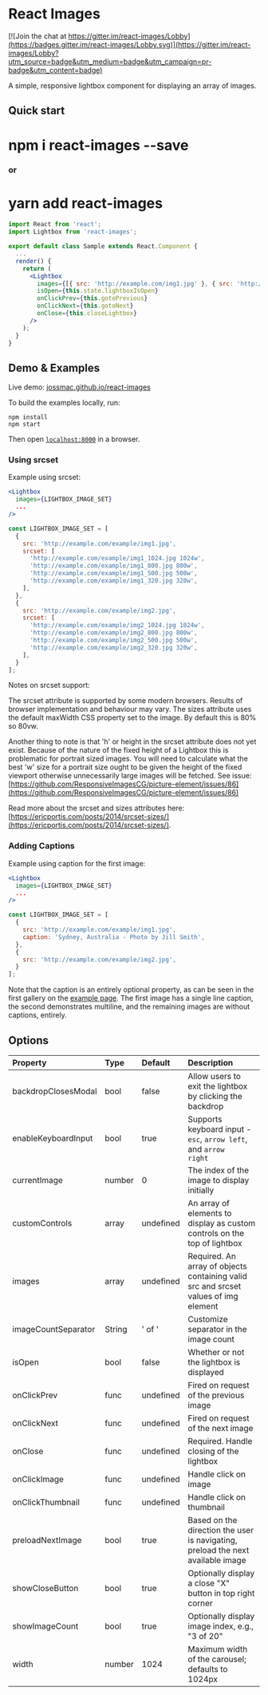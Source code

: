 # React Images

[![Join the chat at https://gitter.im/react-images/Lobby](https://badges.gitter.im/react-images/Lobby.svg)](https://gitter.im/react-images/Lobby?utm_source=badge&utm_medium=badge&utm_campaign=pr-badge&utm_content=badge)

A simple, responsive lightbox component for displaying an array of images.


## Quick start

# npm i react-images --save 

### or 

# yarn add react-images

```jsx
import React from 'react';
import Lightbox from 'react-images';

export default class Sample extends React.Component {
  ...
  render() {
    return (
      <Lightbox
        images={[{ src: 'http://example.com/img1.jpg' }, { src: 'http://example.com/img2.jpg' }]}
        isOpen={this.state.lightboxIsOpen}
        onClickPrev={this.gotoPrevious}
        onClickNext={this.gotoNext}
        onClose={this.closeLightbox}
      />
    );
  }
}
```


## Demo & Examples

Live demo: [jossmac.github.io/react-images](http://jossmac.github.io/react-images/)

To build the examples locally, run:

```
npm install
npm start
```

Then open [`localhost:8000`](http://localhost:8000) in a browser.

### Using srcset

Example using srcset:
```jsx
<Lightbox
  images={LIGHTBOX_IMAGE_SET}
  ...
/>

const LIGHTBOX_IMAGE_SET = [
  {
    src: 'http://example.com/example/img1.jpg',
    srcset: [
      'http://example.com/example/img1_1024.jpg 1024w',
      'http://example.com/example/img1_800.jpg 800w',
      'http://example.com/example/img1_500.jpg 500w',
      'http://example.com/example/img1_320.jpg 320w',
    ],
  },
  {
    src: 'http://example.com/example/img2.jpg',
    srcset: [
      'http://example.com/example/img2_1024.jpg 1024w',
      'http://example.com/example/img2_800.jpg 800w',
      'http://example.com/example/img2_500.jpg 500w',
      'http://example.com/example/img2_320.jpg 320w',
    ],
  }
];

```

Notes on srcset support:

The srcset attribute is supported by some modern browsers.  Results of browser implementation and behaviour may vary. The sizes attribute uses the default maxWidth CSS property set to the image.  By default this is 80% so 80vw.

Another thing to note is that 'h' or height in the srcset attribute does not yet exist. Because of the nature of the fixed height of a Lightbox this is problematic for portrait sized images.  You will need to calculate what the best 'w' size for a portrait size ought to be given the height of the fixed viewport otherwise unnecessarily large images will be fetched. See issue: [https://github.com/ResponsiveImagesCG/picture-element/issues/86](https://github.com/ResponsiveImagesCG/picture-element/issues/86)

Read more about the srcset and sizes attributes here: [https://ericportis.com/posts/2014/srcset-sizes/](https://ericportis.com/posts/2014/srcset-sizes/).

### Adding Captions

Example using caption for the first image:

```jsx
<Lightbox
  images={LIGHTBOX_IMAGE_SET}
  ...
/>

const LIGHTBOX_IMAGE_SET = [
  {
    src: 'http://example.com/example/img1.jpg',
    caption: 'Sydney, Australia - Photo by Jill Smith',
  },
  {
    src: 'http://example.com/example/img2.jpg',
  }
];

```

Note that the caption is an entirely optional property, as can be seen in the first gallery on the [example page](http://jossmac.github.io/react-images/). The first image has a single line caption, the second demonstrates multiline, and the remaining images are without captions, entirely.

## Options

Property	|	Type		|	Default		|	Description
:-----------------------|:--------------|:--------------|:--------------------------------
backdropClosesModal	|	bool	|	false	|	Allow users to exit the lightbox by clicking the backdrop
enableKeyboardInput | bool  | true  | Supports keyboard input - <code>esc</code>, <code>arrow left</code>, and <code>arrow right</code>
currentImage  | number  | 0 | The index of the image to display initially
customControls | array | undefined | An array of elements to display as custom controls on the top of lightbox
images  | array | undefined | Required. An array of objects containing valid src and srcset values of img element
imageCountSeparator  | String  | ' of ' | Customize separator in the image count
isOpen  | bool  | false | Whether or not the lightbox is displayed
onClickPrev | func | undefined | Fired on request of the previous image
onClickNext | func | undefined | Fired on request of the next image
onClose | func | undefined | Required. Handle closing of the lightbox
onClickImage | func | undefined | Handle click on image
onClickThumbnail | func | undefined | Handle click on thumbnail
preloadNextImage | bool | true | Based on the direction the user is navigating, preload the next available image
showCloseButton | bool  | true | Optionally display a close "X" button in top right corner
showImageCount | bool  | true | Optionally display image index, e.g., "3 of 20"
width | number  | 1024 | Maximum width of the carousel; defaults to 1024px
